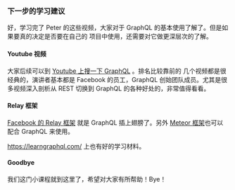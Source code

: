 ### 下一步的学习建议

好，学习完了 Peter 的这些视频，大家对于 GraphQL 的基本使用了解了。但是如果要真的决定是否要在自己的 项目中使用，还需要对它做更深层次的了解。

#### Youtube 视频

大家后续可以到 [Youtube 上搜一下 GraphQL](https://www.youtube.com/results?search_query=graphql) 。排名比较靠前的 几个视频都是很经典的，演讲者基本都是 Facebook 的员工，GraphQL 创始团队成员。尤其是很多视频深入剖析从 REST 切换到 GraphQL 的各种好处的，非常值得看看。

#### Relay 框架

[Facebook 的 Relay 框架](https://facebook.github.io/relay/) 就是 GraphQL 插上翅膀了。另外 [Meteor 框架](http://info.meteor.com/blog/reactive-graphql)也可以配合 GraphQL 来使用。

https://learngraphql.com/ 上也有好的学习材料。

#### Goodbye

我们这门小课程就到这里了，希望对大家有所帮助！Bye！
